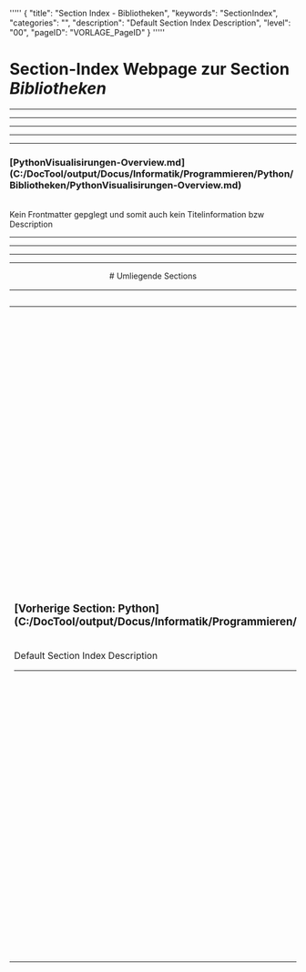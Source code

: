 '''''
{
"title": "Section Index - Bibliotheken",
"keywords": "SectionIndex",
"categories": "",
"description": "Default Section Index Description",
"level": "00",
"pageID": "VORLAGE_PageID"
}
'''''


<h1>Section-Index Webpage zur Section <i>Bibliotheken</i></h1>

<hr><hr><hr><hr><hr>


<h3>[PythonVisualisirungen-Overview.md](C:/DocTool/output/Docus/Informatik/Programmieren/Python/Bibliotheken/PythonVisualisirungen-Overview.md)</h3><br>Kein Frontmatter gepglegt und somit auch kein Titelinformation bzw Description<hr><center><hr><hr><hr> # Umliegende Sections
 </h2><br><table><thead> <tr> <th><center>Vorgelagerte Section</center></th> <th><center>Nachgelagerte Section</center></th></tr></thead><tbody><tr><td><h3>[Vorherige Section: Python](C:/DocTool/output/Docus/Informatik/Programmieren/Python/SectionIndex_DocTooloutputDocusInformatikProgrammierenPython.html)</h3><br>Default Section Index Description<hr></td><td><h3>[Nachfolgende Section:</h3><h2><br> Matplotlib</h2>](C:/DocTool/output/Docus/Informatik/Programmieren/Python/Bibliotheken/Matplotlib/SectionIndex_DocTooloutputDocusInformatikProgrammierenPythonBibliothekenMatplotlib.html)<br>Default Section Index Description<hr><h3>[Nachfolgende Section:</h3><h2><br> Numpy</h2>](C:/DocTool/output/Docus/Informatik/Programmieren/Python/Bibliotheken/Numpy/SectionIndex_DocTooloutputDocusInformatikProgrammierenPythonBibliothekenNumpy.html)<br>Default Section Index Description<hr><h3>[Nachfolgende Section:</h3><h2><br> Pandas</h2>](C:/DocTool/output/Docus/Informatik/Programmieren/Python/Bibliotheken/Pandas/SectionIndex_DocTooloutputDocusInformatikProgrammierenPythonBibliothekenPandas.html)<br>Default Section Index Description<hr><h3>[Nachfolgende Section:</h3><h2><br> Selenium</h2>](C:/DocTool/output/Docus/Informatik/Programmieren/Python/Bibliotheken/Selenium/SectionIndex_DocTooloutputDocusInformatikProgrammierenPythonBibliothekenSelenium.html)<br>Default Section Index Description<hr><h3>[Nachfolgende Section:</h3><h2><br> SK-Learn</h2>](C:/DocTool/output/Docus/Informatik/Programmieren/Python/Bibliotheken/SK-Learn/SectionIndex_DocTooloutputDocusInformatikProgrammierenPythonBibliothekenSK-Learn.html)<br>Default Section Index Description<hr></td></tr></tbody></table>